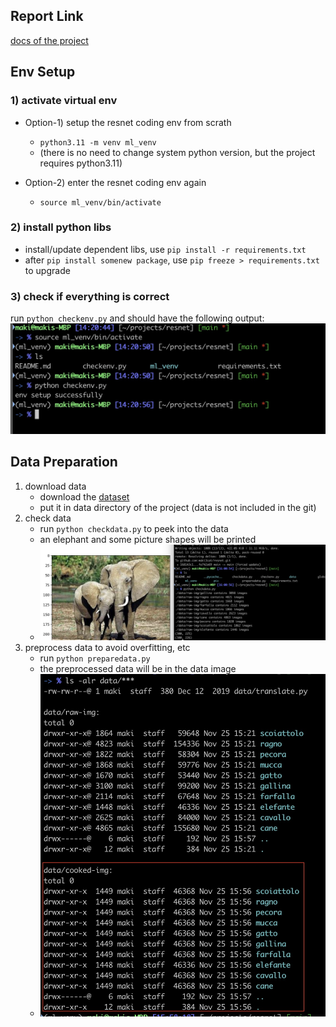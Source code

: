 
## Report Link

[docs of the project](https://docs.google.com/document/d/1nRsXoV5Iscx5vBJ4m6PW8BhzffM8paUp0kCJNxe5bLs/edit?tab=t.0)

## Env Setup

### 1) activate virtual env
- Option-1) setup the resnet coding env from scrath
    - `python3.11 -m venv ml_venv`
    - (there is no need to change system python version, but the project requires python3.11)

- Option-2) enter the resnet coding env again
    - `source ml_venv/bin/activate`

### 2) install python libs
- install/update dependent libs, use `pip install -r requirements.txt`
- after `pip install somenew package`, use `pip freeze > requirements.txt` to upgrade


### 3) check if everything is correct
run `python checkenv.py` and should have the following output:
![env_check](pic/pic-1-env.jpg)

## Data Preparation
1. download data
    - download the [dataset](https://www.kaggle.com/datasets/alessiocorrado99/animals10)
    - put it in data directory of the project (data is not included in the git)
2. check data
    - run `python checkdata.py` to peek into the data
    - an elephant and some picture shapes will be printed
    - ![env_check](pic/pic-1-data.jpg)
3. preprocess data to avoid overfitting, etc
    - run `python preparedata.py`
    - the preprocessed data will be in the data image 
    - ![env_check](pic/pic-2-data.jpg)
